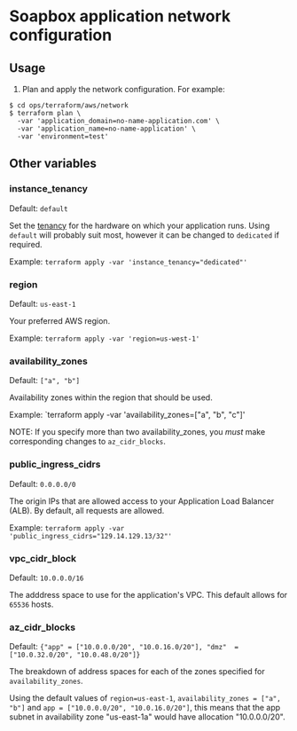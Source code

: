 # Soapbox application network configuration

## Usage

1. Plan and apply the network configuration. For example:

```
$ cd ops/terraform/aws/network
$ terraform plan \
  -var 'application_domain=no-name-application.com' \
  -var 'application_name=no-name-application' \
  -var 'environment=test'
```

## Other variables

### instance_tenancy

Default: `default`

Set the [tenancy](http://docs.aws.amazon.com/AWSEC2/latest/UserGuide/dedicated-instance.html) for the hardware on which your application runs. Using `default` will probably suit most, however it can be changed to `dedicated` if required.

Example: `terraform apply -var 'instance_tenancy="dedicated"'`

### region

Default: `us-east-1`

Your preferred AWS region.

Example: `terraform apply -var 'region=us-west-1'`

### availability_zones

Default: `["a", "b"]`

Availability zones within the region that should be used.

Example: `terraform apply -var 'availability_zones=["a", "b", "c"]'

NOTE: If you specify more than two availability_zones, you _must_ make corresponding changes to `az_cidr_blocks`.

### public_ingress_cidrs

Default: `0.0.0.0/0`

The origin IPs that are allowed access to your Application Load Balancer (ALB). By default, all requests are allowed.

Example: `terraform apply -var 'public_ingress_cidrs="129.14.129.13/32"'`

### vpc_cidr_block

Default: `10.0.0.0/16`

The adddress space to use for the application's VPC. This default allows for `65536` hosts.

### az_cidr_blocks

Default: `{"app" = ["10.0.0.0/20", "10.0.16.0/20"], "dmz"  = ["10.0.32.0/20", "10.0.48.0/20"]}`

The breakdown of address spaces for each of the zones specified for `availability_zones`.

Using the default values of `region=us-east-1`, `availability_zones = ["a", "b"]` and `app = ["10.0.0.0/20", "10.0.16.0/20"]`, this means that the app subnet in availability zone "us-east-1a" would have allocation "10.0.0.0/20".
